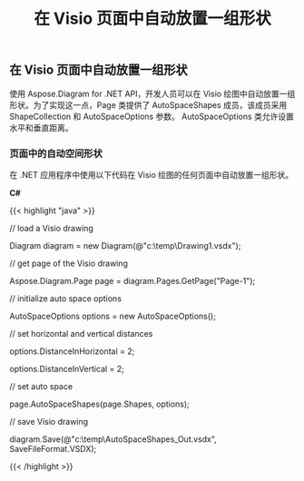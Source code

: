 ﻿---
title: 在 Visio 页面中自动放置一组形状
type: docs
weight: 30
url: /zh/net/auto-space-a-collection-of-shapes-in-the-visio-page/
description: 本节介绍如何使用 Aspose.Diagram 在 visio 页面中自动放置一组形状。
---
## **在 Visio 页面中自动放置一组形状**
使用 Aspose.Diagram for .NET API，开发人员可以在 Visio 绘图中自动放置一组形状。为了实现这一点，Page 类提供了 AutoSpaceShapes 成员，该成员采用 ShapeCollection 和 AutoSpaceOptions 参数。 AutoSpaceOptions 类允许设置水平和垂直距离。
### **页面中的自动空间形状**
在 .NET 应用程序中使用以下代码在 Visio 绘图的任何页面中自动放置一组形状。

**C#**

{{< highlight "java" >}}

 // load a Visio drawing

Diagram diagram = new Diagram(@"c:\temp\Drawing1.vsdx");

// get page of the Visio drawing

Aspose.Diagram.Page page = diagram.Pages.GetPage("Page-1");

// initialize auto space options

AutoSpaceOptions options = new AutoSpaceOptions();

// set horizontal and vertical distances

options.DistanceInHorizontal = 2;

options.DistanceInVertical = 2;

// set auto space 

page.AutoSpaceShapes(page.Shapes, options);

// save Visio drawing

diagram.Save(@"c:\temp\AutoSpaceShapes_Out.vsdx", SaveFileFormat.VSDX);

{{< /highlight >}}
